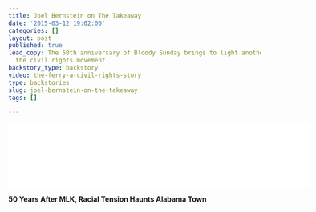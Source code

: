 ```yaml
---
title: Joel Bernstein on The Takeaway
date: '2015-03-12 19:02:00'
categories: []
layout: post
published: true
lead_copy: The 50th anniversary of Bloody Sunday brings to light another story from
  the civil rights movement.
backstory_type: backstory
video: the-ferry-a-civil-rights-story
type: backstories
slug: joel-bernstein-on-the-takeaway
tags: []

---
```

<iframe width="600" height="130" frameborder="0" scrolling="no" src="//www.thetakeaway.org/widgets/ondemand_player/takeaway/#file=%2Faudio%2Fxspf%2F435334%2F"></iframe>

**50 Years After MLK, Racial Tension Haunts Alabama Town**
[](http://www.thetakeaway.org/story/50-years-later-race-relations-strain-gees-bend-alabama/)

